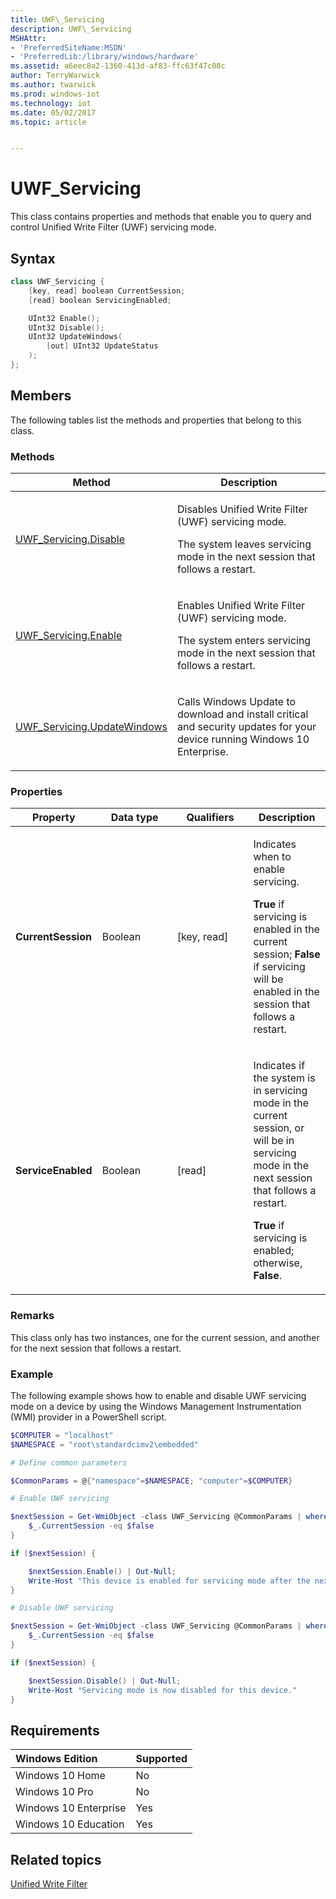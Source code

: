 ```yaml
---
title: UWF\_Servicing
description: UWF\_Servicing
MSHAttr:
- 'PreferredSiteName:MSDN'
- 'PreferredLib:/library/windows/hardware'
ms.assetid: a6eec8a2-1360-413d-af83-ffc63f47c08c
author: TerryWarwick
ms.author: twarwick
ms.prod: windows-iot
ms.technology: iot
ms.date: 05/02/2017
ms.topic: article


---
```

# UWF\_Servicing

This class contains properties and methods that enable you to query and control Unified Write Filter (UWF) servicing mode.

## Syntax

```powershell
class UWF_Servicing {
    [key, read] boolean CurrentSession;
    [read] boolean ServicingEnabled;

    UInt32 Enable();
    UInt32 Disable();
    UInt32 UpdateWindows(
        [out] UInt32 UpdateStatus
    );
};
```

## Members

The following tables list the methods and properties that belong to this class.

### <a href="" id="mth"></a>Methods

<table>
<colgroup>
<col width="50%" />
<col width="50%" />
</colgroup>
<thead>
<tr class="header">
<th>Method</th>
<th>Description</th>
</tr>
</thead>
<tbody>
<tr class="odd">
<td><p><a href="uwf-servicingdisable.md" data-raw-source="[UWF_Servicing.Disable](uwf-servicingdisable.md)">UWF_Servicing.Disable</a></p></td>
<td><p>Disables Unified Write Filter (UWF) servicing mode.</p>
<p>The system leaves servicing mode in the next session that follows a restart.</p></td>
</tr>
<tr class="even">
<td><p><a href="uwf-servicingenable.md" data-raw-source="[UWF_Servicing.Enable](uwf-servicingenable.md)">UWF_Servicing.Enable</a></p></td>
<td><p>Enables Unified Write Filter (UWF) servicing mode.</p>
<p>The system enters servicing mode in the next session that follows a restart.</p></td>
</tr>
<tr class="odd">
<td><p><a href="uwf-servicingupdatewindows.md" data-raw-source="[UWF_Servicing.UpdateWindows](uwf-servicingupdatewindows.md)">UWF_Servicing.UpdateWindows</a></p></td>
<td><p>Calls Windows Update to download and install critical and security updates for your device running Windows 10 Enterprise.</p></td>
</tr>
</tbody>
</table>

### <a href="" id="pro"></a>Properties

<table>
<colgroup>
<col width="25%" />
<col width="25%" />
<col width="25%" />
<col width="25%" />
</colgroup>
<thead>
<tr class="header">
<th>Property</th>
<th>Data type</th>
<th>Qualifiers</th>
<th>Description</th>
</tr>
</thead>
<tbody>
<tr class="odd">
<td><p><strong>CurrentSession</strong></p></td>
<td><p>Boolean</p></td>
<td><p>[key, read]</p></td>
<td><p>Indicates when to enable servicing.</p>
<p><strong>True</strong> if servicing is enabled in the current session; <strong>False</strong> if servicing will be enabled in the session that follows a restart.</p></td>
</tr>
<tr class="even">
<td><p><strong>ServiceEnabled</strong></p></td>
<td><p>Boolean</p></td>
<td><p>[read]</p></td>
<td><p>Indicates if the system is in servicing mode in the current session, or will be in servicing mode in the next session that follows a restart.</p>
<p><strong>True</strong> if servicing is enabled; otherwise, <strong>False</strong>.</p></td>
</tr>
</tbody>
</table>

### Remarks

This class only has two instances, one for the current session, and another for the next session that follows a restart.

### Example

The following example shows how to enable and disable UWF servicing mode on a device by using the Windows Management Instrumentation (WMI) provider in a PowerShell script.

```powershell
$COMPUTER = "localhost"
$NAMESPACE = "root\standardcimv2\embedded"

# Define common parameters

$CommonParams = @{"namespace"=$NAMESPACE; "computer"=$COMPUTER}

# Enable UWF servicing

$nextSession = Get-WmiObject -class UWF_Servicing @CommonParams | where {
    $_.CurrentSession -eq $false
}

if ($nextSession) {

    $nextSession.Enable() | Out-Null;
    Write-Host "This device is enabled for servicing mode after the next restart."
}

# Disable UWF servicing

$nextSession = Get-WmiObject -class UWF_Servicing @CommonParams | where {
    $_.CurrentSession -eq $false
}

if ($nextSession) {

    $nextSession.Disable() | Out-Null;
    Write-Host "Servicing mode is now disabled for this device."
}
```

## Requirements

| Windows Edition       | Supported |
|:----------------------|:----------|
| Windows 10 Home       | No        |
| Windows 10 Pro        | No        |
| Windows 10 Enterprise | Yes       |
| Windows 10 Education  | Yes       |

## Related topics

[Unified Write Filter](unified-write-filter.md)
